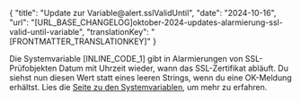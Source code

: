 {
  "title": "Update zur Variable@‌alert.sslValidUntil",
  "date": "2024-10-16",
  "url": "[URL_BASE_CHANGELOG]oktober-2024-updates-alarmierung-ssl-valid-until-variable",
  "translationKey": "[FRONTMATTER_TRANSLATIONKEY]"
}

Die Systemvariable [INLINE_CODE_1] gibt in Alarmierungen von SSL-Prüfobjekten Datum mit Uhrzeit wieder, wann das SSL-Zertifikat abläuft. Du siehst nun diesen Wert statt eines leeren Strings, wenn du eine OK-Meldung erhältst. Lies die [Seite zu den Systemvariablen]([LINK_URL_1]), um mehr zu erfahren.